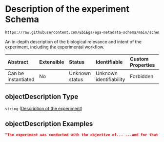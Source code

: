 # Description of the experiment Schema

```txt
https://raw.githubusercontent.com/EbiEga/ega-metadata-schema/main/schemas/EGA.experiment.json#/properties/objectDescription
```

An in-depth description of the biological relevance and intent of the experiment, including the experimental workflow.

| Abstract            | Extensible | Status         | Identifiable            | Custom Properties | Additional Properties | Access Restrictions | Defined In                                                                           |
| :------------------ | :--------- | :------------- | :---------------------- | :---------------- | :-------------------- | :------------------ | :----------------------------------------------------------------------------------- |
| Can be instantiated | No         | Unknown status | Unknown identifiability | Forbidden         | Allowed               | none                | [EGA.experiment.json\*](../../../schemas/EGA.experiment.json "open original schema") |

## objectDescription Type

`string` ([Description of the experiment](ega-1-properties-description-of-the-experiment.md))

## objectDescription Examples

```json
"The experiment was conducted with the objective of... ...and for that purpose we compared untreated controls against..."
```
